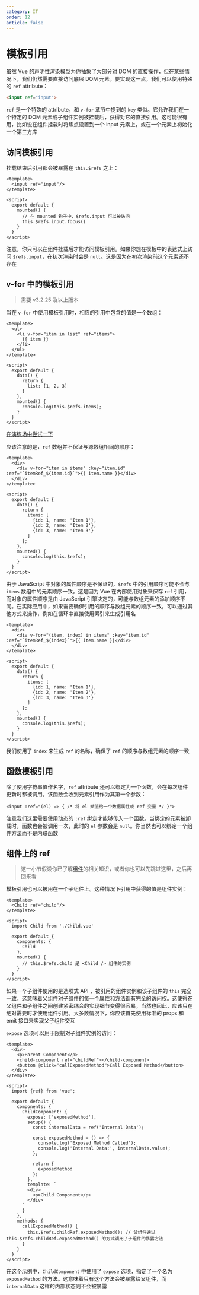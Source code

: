 ```yaml
---
category: IT
order: 12
article: false
---
```


# 模板引用

虽然 Vue 的声明性渲染模型为你抽象了大部分对 DOM 的直接操作，但在某些情况下，我们仍然需要直接访问底层 DOM 元素。要实现这一点，我们可以使用特殊的 `ref` attribute：

```html
<input ref="input">
```

`ref` 是一个特殊的 attribute，和 `v-for` 章节中提到的 `key` 类似。它允许我们在一个特定的 DOM 元素或子组件实例被挂载后，获得对它的直接引用。这可能很有用，比如说在组件挂载时将焦点设置到一个 input 元素上，或在一个元素上初始化一个第三方库

## 访问模板引用

挂载结束后引用都会被暴露在 `this.$refs` 之上：

```vue
<template>
  <input ref="input"/>
</template>

<script>
  export default {
    mounted() {
      // 在 mounted 钩子中，$refs.input 可以被访问
      this.$refs.input.focus()
    }
  }
</script>
```

注意，你只可以在组件挂载后才能访问模板引用。如果你想在模板中的表达式上访问 `$refs.input`，在初次渲染时会是 `null`。这是因为在初次渲染前这个元素还不存在

## v-for 中的模板引用

> 需要 v3.2.25 及以上版本

当在 `v-for` 中使用模板引用时，相应的引用中包含的值是一个数组：

```vue
<template>
  <ul>
    <li v-for="item in list" ref="items">
      {{ item }}
    </li>
  </ul>
</template>

<script>
  export default {
    data() {
      return {
        list: [1, 2, 3]
      }
    },
    mounted() {
      console.log(this.$refs.items);
    }
  }
</script>
```

[在演练场中尝试一下](https://play.vuejs.org/#eNp9Uk1Pg0AQ/SuTjYc2qRDtrUETNT3oQY16cz0QGOjWZZfsRyUh/Hdnl0I9mCaEnY+3j/dm6Nld2yYHj2zDMlsY0bpbrrBrtXFQYpV76aDnCqDMXb5YjjGAQeeNmjIAKazbwOfVCq5XsP4ay0M4hlV4N9orh+WJoNDKaomJ1PXC7YRNLgxWNhEOG7uM97iiJ0tnUZRQs5W5Q8oAMi/jSZEUcListLnhLBCAUFEQZ6SzOhYtZ0c4QN9DxA1RIRGkUoycaSTN0vlLbMWcJbGVqJO91YrmFB1wVuimFRLNS+sEmeFsM3njLJdS/zzFmjMe4wjinR0W3//U97YLNc5eDVo0B+Rs7rnc1EheQnv7/owdxXOz0aWXhD7TfEMatA8aR9i9VyXJ/oOLah+bsHOh6g+77RwqO5kKQk+L5Ix+locz1k9y18l6WiQbfgGnFcbR)

应该注意的是，`ref` 数组并不保证与源数组相同的顺序：

```vue
<template>
  <div>
    <div v-for="item in items" :key="item.id" :ref="`itemRef_${item.id}`">{{ item.name }}</div>
  </div>
</template>

<script>
  export default {
    data() {
      return {
        items: [
          {id: 1, name: 'Item 1'},
          {id: 2, name: 'Item 2'},
          {id: 3, name: 'Item 3'}
        ]
      };
    },
    mounted() {
      console.log(this.$refs);
    }
  }
</script>
```

由于 JavaScript 中对象的属性顺序是不保证的，`$refs` 中的引用顺序可能不会与 `items` 数组中的元素顺序一致。这是因为 Vue 在内部使用对象来保存 `ref` 引用，而对象的属性顺序是由 JavaScript 引擎决定的，可能与数组元素的添加顺序不同。在实际应用中，如果需要确保引用的顺序与数组元素的顺序一致，可以通过其他方式来操作，例如在循环中直接使用索引来生成引用名

```vue
<template>
  <div>
    <div v-for="(item, index) in items" :key="item.id" :ref="`itemRef_${index}`">{{ item.name }}</div>
  </div>
</template>

<script>
  export default {
    data() {
      return {
        items: [
          {id: 1, name: 'Item 1'},
          {id: 2, name: 'Item 2'},
          {id: 3, name: 'Item 3'}
        ]
      };
    },
    mounted() {
      console.log(this.$refs);
    }
  }
</script>
```

我们使用了 `index` 来生成 `ref` 的名称，确保了 `ref` 的顺序与数组元素的顺序一致

## 函数模板引用

除了使用字符串值作名字，`ref` attribute 还可以绑定为一个函数，会在每次组件更新时都被调用。该函数会收到元素引用作为其第一个参数：

```vue
<input :ref="(el) => { /* 将 el 赋值给一个数据属性或 ref 变量 */ }">
```

注意我们这里需要使用动态的 `:ref` 绑定才能够传入一个函数。当绑定的元素被卸载时，函数也会被调用一次，此时的 `el` 参数会是 `null`。你当然也可以绑定一个组件方法而不是内联函数

## 组件上的 ref

> 这一小节假设你已了解[组件](component-basics.md)的相关知识，或者你也可以先跳过这里，之后再回来看

模板引用也可以被用在一个子组件上。这种情况下引用中获得的值是组件实例：

```vue
<template>
  <Child ref="child"/>
</template>

<script>
  import Child from './Child.vue'

  export default {
    components: {
      Child
    },
    mounted() {
      // this.$refs.child 是 <Child /> 组件的实例
    }
  }
</script>
```

如果一个子组件使用的是选项式 API ，被引用的组件实例和该子组件的 `this` 完全一致，这意味着父组件对子组件的每一个属性和方法都有完全的访问权。这使得在父组件和子组件之间创建紧密耦合的实现细节变得很容易，当然也因此，应该只在绝对需要时才使用组件引用。大多数情况下，你应该首先使用标准的 props 和 emit 接口来实现父子组件交互

`expose` 选项可以用于限制对子组件实例的访问：

```vue
<template>
  <div>
    <p>Parent Component</p>
    <child-component ref="childRef"></child-component>
    <button @click="callExposedMethod">Call Exposed Method</button>
  </div>
</template>

<script>
  import {ref} from 'vue';

  export default {
    components: {
      ChildComponent: {
        expose: ['exposedMethod'],
        setup() {
          const internalData = ref('Internal Data');

          const exposedMethod = () => {
            console.log('Exposed Method Called');
            console.log('Internal Data:', internalData.value);
          };

          return {
            exposedMethod
          };
        },
        template: `
        <div>
          <p>Child Component</p>
        </div>
      `
      }
    },
    methods: {
      callExposedMethod() {
        this.$refs.childRef.exposedMethod(); // 父组件通过 this.$refs.childRef.exposedMethod() 的方式调用了子组件的暴露方法
      }
    }
  }
</script>
```

在这个示例中，`ChildComponent` 中使用了 `expose` 选项，指定了一个名为 `exposedMethod` 的方法。这意味着只有这个方法会被暴露给父组件，而 `internalData` 这样的内部状态则不会被暴露